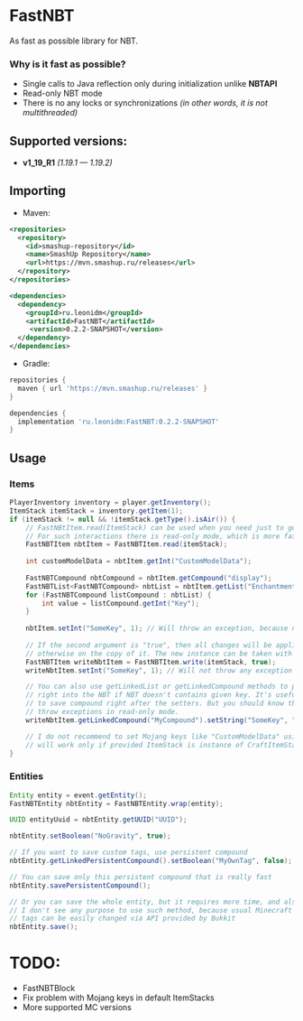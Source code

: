 # FastNBT
As fast as possible library for NBT.

### Why is it fast as possible?
* Single calls to Java reflection only during initialization unlike **NBTAPI**
* Read-only NBT mode
* There is no any locks or synchronizations _(in other words, it is not multithreaded)_

## Supported versions:
* **v1_19_R1** *(1.19.1 — 1.19.2)*

## Importing

* Maven:
```xml
<repositories>
  <repository>
    <id>smashup-repository</id>
    <name>SmashUp Repository</name>
    <url>https://mvn.smashup.ru/releases</url>
  </repository>
</repositories>

<dependencies>
  <dependency>
    <groupId>ru.leonidm</groupId>
    <artifactId>FastNBT</artifactId>
     <version>0.2.2-SNAPSHOT</version>
  </dependency>
</dependencies>
```

* Gradle:
```groovy
repositories {
  maven { url 'https://mvn.smashup.ru/releases' }
}

dependencies {
  implementation 'ru.leonidm:FastNBT:0.2.2-SNAPSHOT'
}
```

## Usage
### Items
```java
PlayerInventory inventory = player.getInventory();
ItemStack itemStack = inventory.getItem(1);
if (itemStack != null && !itemStack.getType().isAir()) {
    // FastNBtItem.read(ItemStack) can be used when you need just to get some values and no more.
    // For such interactions there is read-only mode, which is more faster in specific cases than read-write mode
    FastNBTItem nbtItem = FastNBTItem.read(itemStack);
    
    int customModelData = nbtItem.getInt("CustomModelData");
    
    FastNBTCompound nbtCompound = nbtItem.getCompound("display");
    FastNBTList<FastNBTCompound> nbtList = nbtItem.getList("Enchantments", FastNBTType.COMPOUND);
    for (FastNBTCompound listCompound : nbtList) {
        int value = listCompound.getInt("Key");
    }
    
    nbtItem.setInt("SomeKey", 1); // Will throw an exception, because nbtItem is read-only
    
    // If the second argument is "true", then all changes will be applied on given ItemStack,
    // otherwise on the copy of it. The new instance can be taken with method FastNBTItem#getOrigin().
    FastNBTItem writeNbtItem = FastNBTItem.write(itemStack, true);
    writeNbtItem.setInt("SomeKey", 1); // Will not throw any exception

    // You can also use getLinkedList or getLinkedCompound methods to put required entity
    // right into the NBT if NBT doesn't contains given key. It's useful when you are going\
    // to save compound right after the setters. But you should know that these methods will
    // throw exceptions in read-only mode.
    writeNbtItem.getLinkedCompound("MyCompound").setString("SomeKey", "SomeValue");

    // I do not recommend to set Mojang keys like "CustomModelData" using FastNBTItem, because it will
    // will work only if provided ItemStack is instance of CraftItemStack, which is not always true.
}
```

### Entities
```java
Entity entity = event.getEntity();
FastNBTEntity nbtEntity = FastNBTEntity.wrap(entity);

UUID entityUuid = nbtEntity.getUUID("UUID");

nbtEntity.setBoolean("NoGravity", true);

// If you want to save custom tags, use persistent compound
nbtEntity.getLinkedPersistentCompound().setBoolean("MyOwnTag", false);

// You can save only this persistent compound that is really fast 
nbtEntity.savePersistentCompound();

// Or you can save the whole entity, but it requires more time, and also
// I don't see any purpose to use such method, because usual Minecraft
// tags can be easily changed via API provided by Bukkit
nbtEntity.save();
```

# TODO:
* FastNBTBlock
* Fix problem with Mojang keys in default ItemStacks
* More supported MC versions

